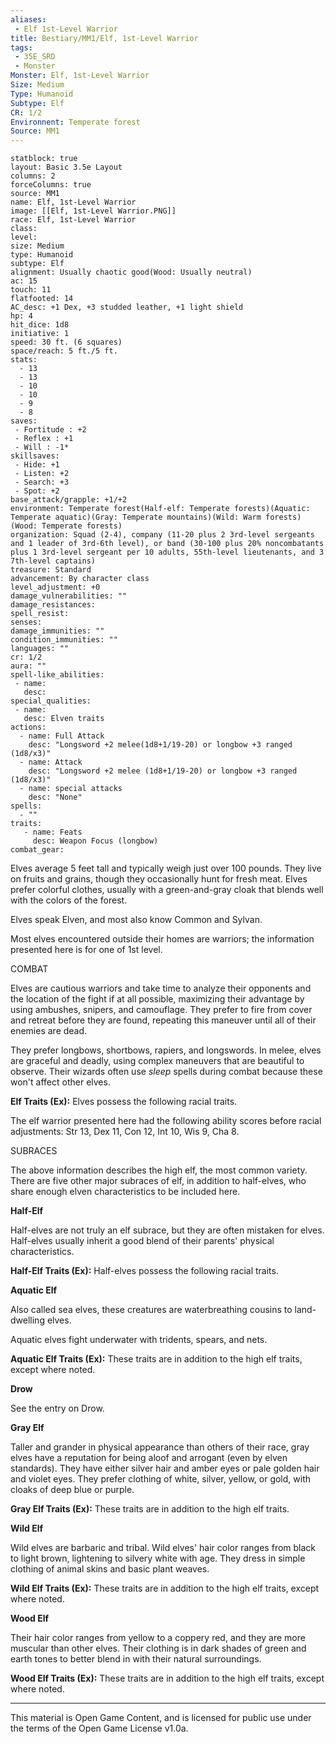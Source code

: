 ```yaml
---
aliases:
 - Elf 1st-Level Warrior
title: Bestiary/MM1/Elf, 1st-Level Warrior
tags: 
 - 35E_SRD
 - Monster
Monster: Elf, 1st-Level Warrior
Size: Medium
Type: Humanoid
Subtype: Elf 
CR: 1/2
Environnent: Temperate forest
Source: MM1
---
```


```statblock
statblock: true
layout: Basic 3.5e Layout
columns: 2
forceColumns: true
source: MM1 
name: Elf, 1st-Level Warrior
image: [[Elf, 1st-Level Warrior.PNG]]
race: Elf, 1st-Level Warrior
class: 
level: 
size: Medium
type: Humanoid
subtype: Elf 
alignment: Usually chaotic good(Wood: Usually neutral)
ac: 15
touch: 11
flatfooted: 14
AC_desc: +1 Dex, +3 studded leather, +1 light shield
hp: 4
hit_dice: 1d8
initiative: 1
speed: 30 ft. (6 squares)
space/reach: 5 ft./5 ft.
stats:
  - 13
  - 13
  - 10
  - 10
  - 9
  - 8
saves:
 - Fortitude : +2
 - Reflex : +1
 - Will : -1*
skillsaves:
 - Hide: +1
 - Listen: +2
 - Search: +3
 - Spot: +2
base_attack/grapple: +1/+2
environment: Temperate forest(Half-elf: Temperate forests)(Aquatic: Temperate aquatic)(Gray: Temperate mountains)(Wild: Warm forests)(Wood: Temperate forests)
organization: Squad (2-4), company (11-20 plus 2 3rd-level sergeants and 1 leader of 3rd-6th level), or band (30-100 plus 20% noncombatants plus 1 3rd-level sergeant per 10 adults, 55th-level lieutenants, and 3 7th-level captains)
treasure: Standard
advancement: By character class
level_adjustment: +0
damage_vulnerabilities: ""
damage_resistances: 
spell_resist: 
senses: 
damage_immunities: ""
condition_immunities: ""
languages: ""
cr: 1/2
aura: ""
spell-like_abilities:
 - name: 
   desc: 
special_qualities:
 - name:
   desc: Elven traits
actions:
  - name: Full Attack
    desc: "Longsword +2 melee(1d8+1/19-20) or longbow +3 ranged (1d8/x3)"
  - name: Attack
    desc: "Longsword +2 melee (1d8+1/19-20) or longbow +3 ranged (1d8/x3)"
  - name: special attacks
    desc: "None"
spells:
  - ""
traits:
   - name: Feats
     desc: Weapon Focus (longbow)
combat_gear:  
```


Elves average 5 feet tall and typically weigh just over 100 pounds. They live on fruits and grains, though they occasionally hunt for fresh meat. Elves prefer colorful clothes, usually with a green-and-gray cloak that blends well with the colors of the forest.

Elves speak Elven, and most also know Common and Sylvan.

Most elves encountered outside their homes are warriors; the information presented here is for one of 1st level.

COMBAT

Elves are cautious warriors and take time to analyze their opponents and the location of the fight if at all possible, maximizing their advantage by using ambushes, snipers, and camouflage. They prefer to fire from cover and retreat before they are found, repeating this maneuver until all of their enemies are dead.

They prefer longbows, shortbows, rapiers, and longswords. In melee, elves are graceful and deadly, using complex maneuvers that are beautiful to observe. Their wizards often use *sleep* spells during combat because these won't affect other elves.


 **Elf Traits (Ex):** Elves possess the following racial traits.

The elf warrior presented here had the following ability scores before racial adjustments: Str 13, Dex 11, Con 12, Int 10, Wis 9, Cha 8.

SUBRACES

The above information describes the high elf, the most common variety. There are five other major subraces of elf, in addition to half-elves, who share enough elven characteristics to be included here.


 **Half-Elf**


Half-elves are not truly an elf subrace, but they are often mistaken for elves. Half-elves usually inherit a good blend of their parents' physical characteristics.


 **Half-Elf Traits (Ex):** Half-elves possess the following racial traits.


**Aquatic Elf**
 

Also called sea elves, these creatures are waterbreathing cousins to land-dwelling elves.

Aquatic elves fight underwater with tridents, spears, and nets.


**Aquatic Elf Traits (Ex):** These traits are in addition to the high elf traits, except where noted.


**Drow**

See the entry on Drow.


 **Gray Elf**

Taller and grander in physical appearance than others of their race, gray elves have a reputation for being aloof and arrogant (even by elven standards). They have either silver hair and amber eyes or pale golden hair and violet eyes. They prefer clothing of white, silver, yellow, or gold, with cloaks of deep blue or purple.


**Gray Elf Traits (Ex):** These traits are in addition to the high elf traits.


**Wild Elf**

Wild elves are barbaric and tribal. Wild elves' hair color ranges from black to light brown, lightening to silvery white with age. They dress in simple clothing of animal skins and basic plant weaves.


**Wild Elf Traits (Ex):** These traits are in addition to the high elf traits, except where noted.


**Wood Elf**

Their hair color ranges from yellow to a coppery red, and they are more muscular than other elves. Their clothing is in dark shades of green and earth tones to better blend in with their natural surroundings.


**Wood Elf Traits (Ex):** These traits are in addition to the high elf traits, except where noted.

---

This material is Open Game Content, and is licensed for public use under the terms of the Open Game License v1.0a.
